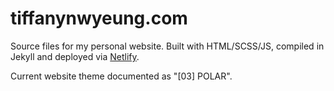 # tiffanynwyeung.com
Source files for my personal website. Built with HTML/SCSS/JS, compiled in Jekyll and deployed via [Netlify](https://netlify.com).

Current website theme documented as "[03] POLAR".
